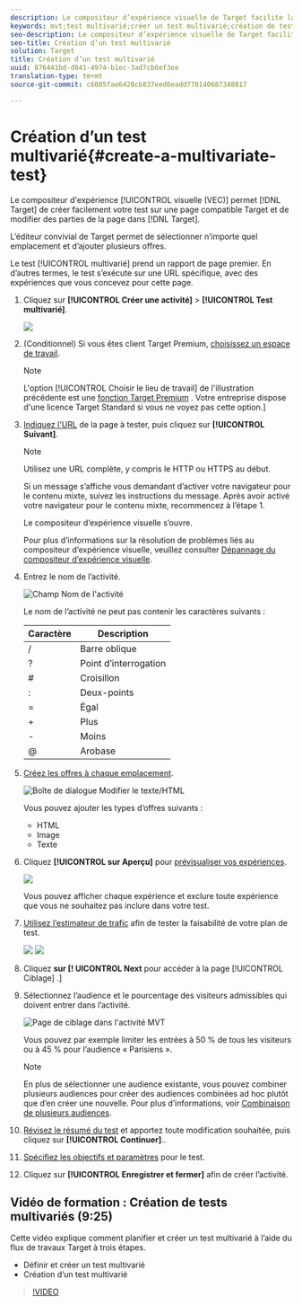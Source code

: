 ```yaml
---
description: Le compositeur d’expérience visuelle de Target facilite la création correcte de votre test sur une page activée pour Target et la modification de parties de la page dans Target.
keywords: mvt;test multivarié;créer un test multivarié;création de test multivarié;créer un mvt;création de mvt;comment mvt;comment test multivarié
seo-description: Le compositeur d’expérience visuelle de Target facilite la création correcte de votre test sur une page activée pour Target et la modification de parties de la page dans Target.
seo-title: Création d’un test multivarié
solution: Target
title: Création d’un test multivarié
uuid: 876441bd-d841-4974-b1ec-3ad7cb6ef3ee
translation-type: tm+mt
source-git-commit: c6085fae6428cb837eed6eadd778140687348817

---
```



# Création d’un test multivarié{#create-a-multivariate-test}

Le compositeur d&#39;expérience [!UICONTROL visuelle (VEC)] permet [!DNL Target] de créer facilement votre test sur une page compatible Target et de modifier des parties de la page dans [!DNL Target].

L’éditeur convivial de Target permet de sélectionner n’importe quel emplacement et d’ajouter plusieurs offres.

Le test [!UICONTROL multivarié] prend un rapport de page premier. En d’autres termes, le test s’exécute sur une URL spécifique, avec des expériences que vous concevez pour cette page.

1. Cliquez sur **[!UICONTROL Créer une activité]** &gt; **[!UICONTROL Test multivarié]**.

   ![](assets/create_mvt.png)

1. (Conditionnel) Si vous êtes client Target Premium, [choisissez un espace de travail](/help/administrating-target/c-user-management/property-channel/property-channel.md).

   >[!NOTE]
   >
   >L&#39;option [!UICONTROL Choisir le lieu de travail] de l&#39;illustration précédente est une [fonction Target Premium](/help/c-intro/intro.md) . Votre entreprise dispose d&#39;une licence Target Standard si vous ne voyez pas cette option.]

1. [Indiquez l&#39;URL](../../../c-activities/c-multivariate-testing/t-create-multivariate-test/url.md#concept_C12E4A85FF3B4E518E3110F6CF1AF9C0) de la page à tester, puis cliquez sur **[!UICONTROL Suivant]**.

   >[!NOTE]
   >
   >Utilisez une URL complète, y compris le HTTP ou HTTPS au début.

   Si un message s’affiche vous demandant d’activer votre navigateur pour le contenu mixte, suivez les instructions du message. Après avoir activé votre navigateur pour le contenu mixte, recommencez à l’étape 1.

   Le compositeur d’expérience visuelle s’ouvre.

   Pour plus d’informations sur la résolution de problèmes liés au compositeur d’expérience visuelle, veuillez consulter [Dépannage du compositeur d’expérience visuelle](/help/c-experiences/c-visual-experience-composer/r-troubleshoot-composer/troubleshoot-composer.md).

1. Entrez le nom de l’activité.

   ![Champ Nom de l&#39;activité](/help/c-activities/c-multivariate-testing/t-create-multivariate-test/assets/activityname.png)

   Le nom de l’activité ne peut pas contenir les caractères suivants :

   | Caractère | Description |
   |--- |--- |
   | / | Barre oblique |
   | ? | Point d’interrogation |
   | # | Croisillon |
   | : | Deux-points |
   | = | Égal |
   | + | Plus |
   | - | Moins |
   | @ | Arobase |

1. [Créez les offres à chaque emplacement](../../../c-activities/c-multivariate-testing/t-create-multivariate-test/add-offers.md#concept_DCE6B45C30F7419B8EC17AFDEE8D8AA6).

   ![Boîte de dialogue Modifier le texte/HTML](/help/c-activities/c-multivariate-testing/t-create-multivariate-test/assets/editoffers.png)

   Vous pouvez ajouter les types d’offres suivants :

   * HTML
   * Image
   * Texte

1. Cliquez **[!UICONTROL sur Aperçu]** pour [prévisualiser vos expériences](/help/c-activities/c-multivariate-testing/t-create-multivariate-test/preview-experiences.md).

   ![](assets/preview.png)

   Vous pouvez afficher chaque expérience et exclure toute expérience que vous ne souhaitez pas inclure dans votre test.

1. [Utilisez l’estimateur de trafic](../../../c-activities/c-multivariate-testing/t-create-multivariate-test/traffic-estimator.md#task_71AA6922AFD447EA8C5E610A78ABA714) afin de tester la faisabilité de votre plan de test.

   ![](assets/estimator.png)  ![](assets/estimator2.png)

1. Cliquez **sur [! UICONTROL Next** pour accéder à la page [!UICONTROL Ciblage] .]

1. Sélectionnez l’audience et le pourcentage des visiteurs admissibles qui doivent entrer dans l’activité.

   ![Page de ciblage dans l&#39;activité MVT](/help/c-activities/c-multivariate-testing/t-create-multivariate-test/assets/mvt_audperc.png)

   Vous pouvez par exemple limiter les entrées à 50 % de tous les visiteurs ou à 45 % pour l’audience « Parisiens ».

   >[!NOTE]
   >
   >En plus de sélectionner une audience existante, vous pouvez combiner plusieurs audiences pour créer des audiences combinées ad hoc plutôt que d’en créer une nouvelle. Pour plus d’informations, voir [Combinaison de plusieurs audiences](../../../c-target/combining-multiple-audiences.md#concept_A7386F1EA4394BD2AB72399C225981E5).

1. [Révisez le résumé du test](../../../c-activities/c-multivariate-testing/t-create-multivariate-test/test-summary.md#reference_971AB225963A4DC18EEB5B0E20F0A4A7) et apportez toute modification souhaitée, puis cliquez sur **[!UICONTROL Continuer]**..

1. [Spécifiez les objectifs et paramètres](../../../c-activities/c-multivariate-testing/t-create-multivariate-test/goals-and-settings.md#reference_B25389FD6F3A4989801E740364B089CC) pour le test.

1. Cliquez sur **[!UICONTROL Enregistrer et fermer]** afin de créer l’activité.

## Vidéo de formation : Création de tests multivariés (9:25)

Cette vidéo explique comment planifier et créer un test multivarié à l’aide du flux de travaux Target à trois étapes.

* Définir et créer un test multivarié
* Création d’un test multivarié

>[!VIDEO](https://video.tv.adobe.com/v/17395?captions=fre_fr)
